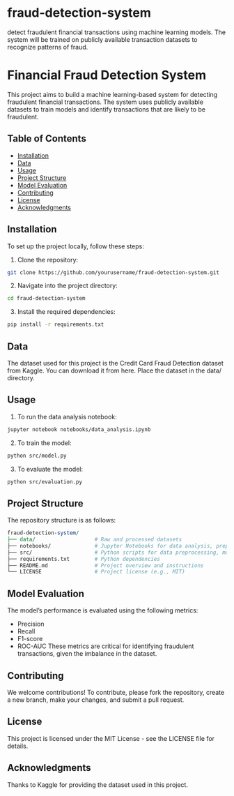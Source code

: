 # fraud-detection-system
detect fraudulent financial transactions using machine learning models. The system will be trained on publicly available transaction datasets to recognize patterns of fraud.

# Financial Fraud Detection System

This project aims to build a machine learning-based system for detecting fraudulent financial transactions. The system uses publicly available datasets to train models and identify transactions that are likely to be fraudulent.

## Table of Contents
- [Installation](#installation)
- [Data](#data)
- [Usage](#usage)
- [Project Structure](#project-structure)
- [Model Evaluation](#model-evaluation)
- [Contributing](#contributing)
- [License](#license)
- [Acknowledgments](#acknowledgments)

## Installation

To set up the project locally, follow these steps:

1. Clone the repository:
```bash
git clone https://github.com/yourusername/fraud-detection-system.git
```

2. Navigate into the project directory:

```bash
cd fraud-detection-system
```
3. Install the required dependencies:

```bash
pip install -r requirements.txt
```
## Data
The dataset used for this project is the Credit Card Fraud Detection dataset from Kaggle. You can download it from here. Place the dataset in the data/ directory.

## Usage
1. To run the data analysis notebook:

```bash
jupyter notebook notebooks/data_analysis.ipynb
```
2. To train the model:

```bash
python src/model.py
```
3. To evaluate the model:

```bash
python src/evaluation.py
```
## Project Structure
The repository structure is as follows:

```perl
fraud-detection-system/
├── data/                   # Raw and processed datasets
├── notebooks/              # Jupyter Notebooks for data analysis, preprocessing, and modeling
├── src/                    # Python scripts for data preprocessing, modeling, etc.
├── requirements.txt        # Python dependencies
├── README.md               # Project overview and instructions
└── LICENSE                 # Project license (e.g., MIT)
```

## Model Evaluation
The model’s performance is evaluated using the following metrics:

* Precision
* Recall
* F1-score
* ROC-AUC
These metrics are critical for identifying fraudulent transactions, given the imbalance in the dataset.

## Contributing
We welcome contributions! To contribute, please fork the repository, create a new branch, make your changes, and submit a pull request.

## License
This project is licensed under the MIT License - see the LICENSE file for details.

## Acknowledgments
Thanks to Kaggle for providing the dataset used in this project.
